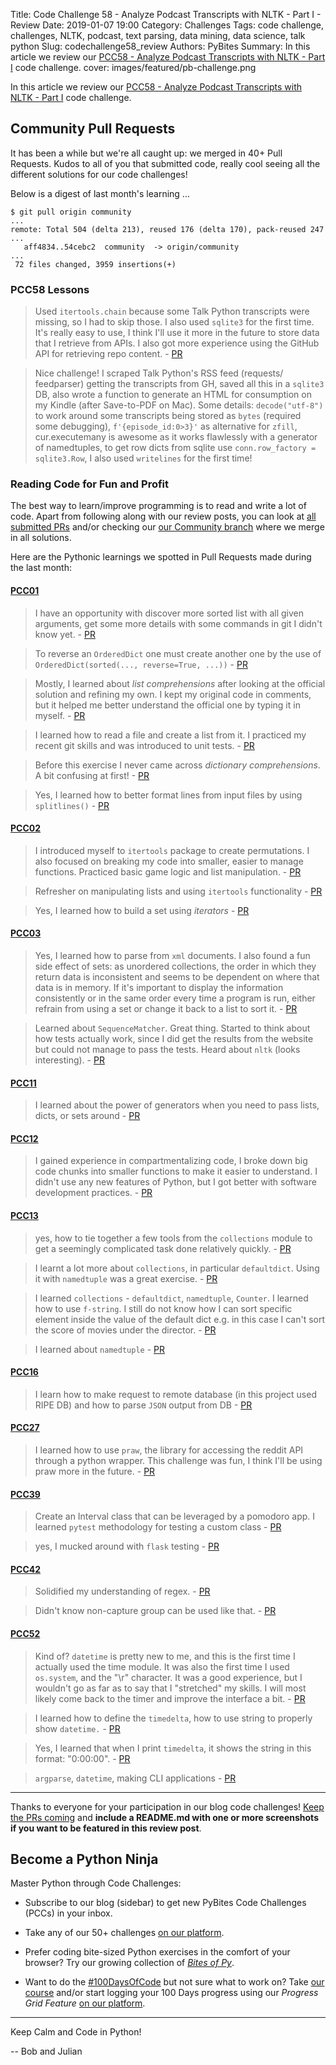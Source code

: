 Title: Code Challenge 58 - Analyze Podcast Transcripts with NLTK - Part I - Review
Date: 2019-01-07 19:00
Category: Challenges
Tags: code challenge, challenges, NLTK, podcast, text parsing, data mining, data science, talk python
Slug: codechallenge58_review
Authors: PyBites
Summary: In this article we review our [PCC58 - Analyze Podcast Transcripts with NLTK - Part I](http://pybit.es/codechallenge58.html) code challenge. 
cover: images/featured/pb-challenge.png

In this article we review our [PCC58 - Analyze Podcast Transcripts with NLTK - Part I](http://pybit.es/codechallenge58.html) code challenge. 

## Community Pull Requests

It has been a while but we're all caught up: we merged in 40+ Pull Requests. Kudos to all of you that submitted code, really cool seeing all the different solutions for our code challenges! 

Below is a digest of last month's learning ...

~~~
$ git pull origin community
...
remote: Total 504 (delta 213), reused 176 (delta 170), pack-reused 247
...
   aff4834..54cebc2  community  -> origin/community
...
 72 files changed, 3959 insertions(+)
~~~

### PCC58 Lessons

> Used `itertools.chain` because some Talk Python transcripts were missing, so I had to skip those. I also used `sqlite3` for the first time. It's really easy to use, I think I'll use it more in the future to store data that I retrieve from APIs. I also got more experience using the GitHub API for retrieving repo content. - [PR](https://github.com/pybites/challenges/pull/431)

<!-- -->

> Nice challenge! I scraped Talk Python's RSS feed (requests/ feedparser) getting the transcripts from GH, saved all this in a `sqlite3` DB, also wrote a function to generate an HTML for consumption on my Kindle (after Save-to-PDF on Mac). Some details: `decode("utf-8")` to work around some transcripts being stored as `bytes` (required some debugging), `f'{episode_id:0>3}'` as alternative for `zfill`, cur.executemany is awesome as it works flawlessly with a generator of namedtuples, to get row dicts from sqlite use `conn.row_factory = sqlite3.Row`, I also used `writelines` for the first time!

### Reading Code for Fun and Profit

The best way to learn/improve programming is to read and write a lot of code. Apart from following along with our review posts, you can look at [all submitted PRs](https://github.com/pybites/challenges/pulls?q=is%3Apr+is%3Aclosed) and/or checking our [our Community branch](https://github.com/pybites/challenges/tree/community) where we merge in all solutions.  

Here are the Pythonic learnings we spotted in Pull Requests made during the last month: 

#### [PCC01](http://codechalleng.es/challenges/01)

> I have an opportunity with discover more sorted list with all given arguments, get some more details with some commands in git I didn't know yet. - [PR](https://github.com/pybites/challenges/pull/448)

<!-- -->

> To reverse an `OrderedDict` one must create another one by the use of `OrderedDict(sorted(..., reverse=True, ...))` - [PR](https://github.com/pybites/challenges/pull/439)

<!-- -->

> Mostly, I learned about _list comprehensions_ after looking at the official solution and refining my own. I kept my original code in comments, but it helped me better understand the official one by typing it in myself. - [PR](https://github.com/pybites/challenges/pull/464)

<!-- -->

> I learned how to read a file and create a list from it. I practiced my recent git skills and was introduced to unit tests. - [PR](https://github.com/pybites/challenges/pull/465)

<!-- -->

> Before this exercise I never came across _dictionary comprehensions_. A bit confusing at first! - [PR](https://github.com/pybites/challenges/pull/428)

<!-- -->

> Yes, I learned how to better format lines from input files by using `splitlines()` - [PR](https://github.com/pybites/challenges/pull/430)

#### [PCC02](http://codechalleng.es/challenges/02)

> I introduced myself to `itertools` package to create permutations. I also focused on breaking my code into smaller, easier to manage functions. Practiced basic game logic and list manipulation. - [PR](https://github.com/pybites/challenges/pull/466)

<!-- -->

> Refresher on manipulating lists and using `itertools` functionality - [PR](https://github.com/pybites/challenges/pull/452)

<!-- -->

> Yes, I learned how to build a set using _iterators_ - [PR](https://github.com/pybites/challenges/pull/445)

#### [PCC03](http://codechalleng.es/challenges/03)

> Yes, I learned how to parse from `xml` documents. I also found a fun side effect of sets: as unordered collections, the order in which they return data is inconsistent and seems to be dependent on where that data is in memory. If it's important to display the information consistently or in the same order every time a program is run, either refrain from using a set or change it back to a list to sort it. - [PR](https://github.com/pybites/challenges/pull/446)

<!-- -->

> Learned about `SequenceMatcher`. Great thing. Started to think about how tests actually work, since I did get the results from the website but could not manage to pass the tests. Heard about `nltk` (looks interesting). - [PR](https://github.com/pybites/challenges/pull/423)

#### [PCC11](http://codechalleng.es/challenges/11)

> I learned about the power of generators when you need to pass lists, dicts, or sets around - [PR](https://github.com/pybites/challenges/pull/468)

#### [PCC12](http://codechalleng.es/challenges/12)

> I gained experience in compartmentalizing code, I broke down big code chunks into smaller functions to make it easier to understand. I didn't use any new features of Python, but I got better with software development practices. - [PR](https://github.com/pybites/challenges/pull/457)

#### [PCC13](http://codechalleng.es/challenges/13)

> yes, how to tie together a few tools from the `collections` module to get a seemingly complicated task done relatively quickly. - [PR](https://github.com/pybites/challenges/pull/470)

<!-- -->

> I learnt a lot more about `collections`, in particular `defaultdict`. Using it with `namedtuple` was a great exercise. - [PR](https://github.com/pybites/challenges/pull/455)

<!-- -->

> I learned `collections` - `defaultdict`, `namedtuple`, `Counter`. I learned how to use `f-string`. I still do not know how I can sort specific element inside the value of the default dict e.g. in this case I can't sort the score of movies under the director. - [PR](https://github.com/pybites/challenges/pull/437)

<!-- -->

> I learned about `namedtuple` - [PR](https://github.com/pybites/challenges/pull/436)

#### [PCC16](http://codechalleng.es/challenges/16)

> I learn how to make request to remote database (in this project used RIPE DB) and how to parse `JSON` output from DB - [PR](https://github.com/pybites/challenges/pull/426)

#### [PCC27](http://codechalleng.es/challenges/27)

> I learned how to use `praw`, the library for accessing the reddit API through a python wrapper. This challenge was fun, I think I'll be using praw more in the future. - [PR](https://github.com/pybites/challenges/pull/461)

#### [PCC39](http://codechalleng.es/challenges/39)

> Create an Interval class that can be leveraged by a pomodoro app. I learned `pytest` methodology for testing a custom class - [PR](https://github.com/pybites/challenges/pull/460)

<!-- -->

> yes, I mucked around with `flask` testing - [PR](https://github.com/pybites/challenges/pull/459)

#### [PCC42](http://codechalleng.es/challenges/42)

> Solidified my understanding of regex. - [PR](https://github.com/pybites/challenges/pull/467)

<!-- -->

> Didn't know non-capture group can be used like that. - [PR](https://github.com/pybites/challenges/pull/429)

#### [PCC52](http://codechalleng.es/challenges/52)

> Kind of? `datetime` is pretty new to me, and this is the first time I actually used the time module. It was also the first time I used `os.system`, and the "\r" character. It was a good experience, but I wouldn't go as far as to say that I "stretched" my skills. I will most likely come back to the timer and improve the interface a bit. - [PR](https://github.com/pybites/challenges/pull/443)

<!-- -->

> I learned how to define the `timedelta`, how to use string to properly show `datetime.` - [PR](https://github.com/pybites/challenges/pull/432)

<!-- -->

> Yes, I learned that when I print `timedelta`, it shows the string in this format: "0:00:00". - [PR](https://github.com/pybites/challenges/pull/434)

<!-- -->

> `argparse`, `datetime`, making CLI applications - [PR](https://github.com/pybites/challenges/pull/440)

---

Thanks to everyone for your participation in our blog code challenges! [Keep the PRs coming](https://codechalleng.es/challenges/) and **include a README.md with one or more screenshots if you want to be featured in this review post**.

## Become a Python Ninja

Master Python through Code Challenges:

* Subscribe to our blog (sidebar) to get new PyBites Code Challenges (PCCs) in your inbox.

* Take any of our 50+ challenges [on our platform](https://codechalleng.es/challenges/). 

* Prefer coding bite-sized Python exercises in the comfort of your browser? Try our growing collection of _[Bites of Py](https://codechalleng.es/bites/)_.

* Want to do the [#100DaysOfCode](https://twitter.com/hashtag/100DaysOfCode?src=hash&lang=en) but not sure what to work on? Take [our course](https://talkpython.fm/100days?utm_source=pybites) and/or start logging your 100 Days progress using our _Progress Grid Feature_ [on our platform](https://codechalleng.es/100days/).

---

Keep Calm and Code in Python!

-- Bob and Julian
